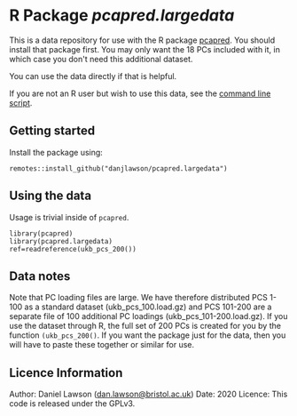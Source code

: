 # R Package *pcapred.largedata*

This is a data repository for use with the R package [pcapred](https://github.com/danjlawson/pcapred). You should install that package first. You may only want the 18 PCs included with it, in which case you don't need this additional dataset.

You can use the data directly if that is helpful.

If you are not an R user but wish to use this data, see the [command line script](https://github.com/danjlawson/pcapred-script).

## Getting started

Install the package using:

```{r}
remotes::install_github("danjlawson/pcapred.largedata")
 ```

## Using the data

Usage is trivial inside of `pcapred`.

```{r}
library(pcapred)
library(pcapred.largedata)
ref=readreference(ukb_pcs_200())
 ```

## Data notes

Note that PC loading files are large. We have therefore distributed PCS 1-100 as a standard dataset (ukb_pcs_100.load.gz) and PCS 101-200 are a separate file of 100 additional PC loadings (ukb_pcs_101-200.load.gz). If you use the dataset through R, the full set of 200 PCs is created for you by the function `(ukb_pcs_200()`. If you want the package just for the data, then you will have to paste these together or similar for use.

## Licence Information

Author: Daniel Lawson (dan.lawson@bristol.ac.uk)
Date: 2020
Licence: This code is released under the GPLv3.
